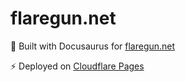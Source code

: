 # flaregun.net

🦖 Built with Docusaurus for [flaregun.net](https://flaregun.net)

⚡ Deployed on [Cloudflare Pages](https://pages.cloudflare.com/)
